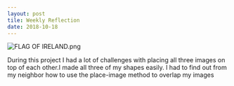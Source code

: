 ```yaml
---
layout: post
tile: Weekly Reflection
date: 2018-10-18
---
```




![FLAG OF IRELAND.png](/images/flag.png)

During this project I had a lot of challenges with placing all three images on top of each other.I made all three of my shapes easily. I had to find out from my neighbor how to use the place-image method to overlap my images

